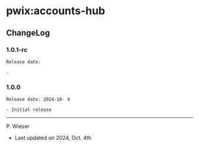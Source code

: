 # pwix:accounts-hub

## ChangeLog

### 1.0.1-rc

    Release date: 

    - 

### 1.0.0

    Release date: 2024-10- 4

    - Initial release

---
P. Wieser
- Last updated on 2024, Oct. 4th
